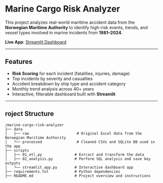 # Marine Cargo Risk Analyzer

This project analyzes real-world maritime accident data from the **Norwegian Maritime Authority** to identify high-risk events, trends, and vessel types involved in marine incidents from **1981–2024**.

**Live App**: [Streamlit Dashboard](https://marine-cargo-risk-analyzer.streamlit.app)

---

## Features

- **Risk Scoring** for each incident (fatalities, injuries, damage)
- Top incidents by severity and casualties
- Accident breakdown by ship type and accident category
- Monthly trend analysis across 40+ years
- Interactive, filterable dashboard built with **Streamlit**

---

## roject Structure

```text
/marine-cargo-risk-analyzer
├── data
│   ├── raw                      # Original Excel data from the Norwegian Maritime Authority
│   └── processed                # Cleaned CSVs and SQLite DB used in the app
├── scripts
│   ├── 01_etl.py               # Extract and transform the data
│   ├── 02_analysis.py          # Perform SQL analysis and save key outputs
│   └── streamlit_app.py        # Interactive dashboard app
├── requirements.txt            # Python dependencies
├── README.md                   # Project overview and instructions
